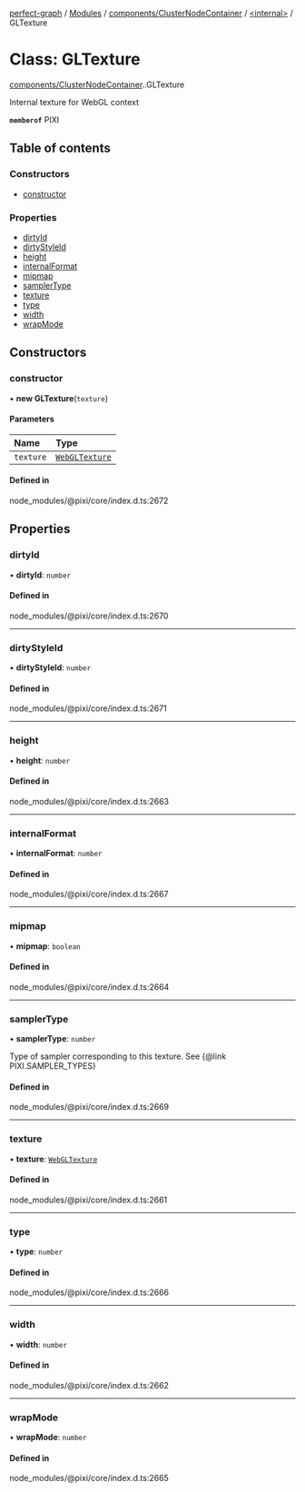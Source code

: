[perfect-graph](../README.md) / [Modules](../modules.md) / [components/ClusterNodeContainer](../modules/components_ClusterNodeContainer.md) / [<internal\>](../modules/components_ClusterNodeContainer._internal_.md) / GLTexture

# Class: GLTexture

[components/ClusterNodeContainer](../modules/components_ClusterNodeContainer.md).[<internal>](../modules/components_ClusterNodeContainer._internal_.md).GLTexture

Internal texture for WebGL context

**`memberof`** PIXI

## Table of contents

### Constructors

- [constructor](components_ClusterNodeContainer._internal_.GLTexture.md#constructor)

### Properties

- [dirtyId](components_ClusterNodeContainer._internal_.GLTexture.md#dirtyid)
- [dirtyStyleId](components_ClusterNodeContainer._internal_.GLTexture.md#dirtystyleid)
- [height](components_ClusterNodeContainer._internal_.GLTexture.md#height)
- [internalFormat](components_ClusterNodeContainer._internal_.GLTexture.md#internalformat)
- [mipmap](components_ClusterNodeContainer._internal_.GLTexture.md#mipmap)
- [samplerType](components_ClusterNodeContainer._internal_.GLTexture.md#samplertype)
- [texture](components_ClusterNodeContainer._internal_.GLTexture.md#texture)
- [type](components_ClusterNodeContainer._internal_.GLTexture.md#type)
- [width](components_ClusterNodeContainer._internal_.GLTexture.md#width)
- [wrapMode](components_ClusterNodeContainer._internal_.GLTexture.md#wrapmode)

## Constructors

### constructor

• **new GLTexture**(`texture`)

#### Parameters

| Name | Type |
| :------ | :------ |
| `texture` | [`WebGLTexture`](../modules/components_ClusterNodeContainer._internal_.md#webgltexture) |

#### Defined in

node_modules/@pixi/core/index.d.ts:2672

## Properties

### dirtyId

• **dirtyId**: `number`

#### Defined in

node_modules/@pixi/core/index.d.ts:2670

___

### dirtyStyleId

• **dirtyStyleId**: `number`

#### Defined in

node_modules/@pixi/core/index.d.ts:2671

___

### height

• **height**: `number`

#### Defined in

node_modules/@pixi/core/index.d.ts:2663

___

### internalFormat

• **internalFormat**: `number`

#### Defined in

node_modules/@pixi/core/index.d.ts:2667

___

### mipmap

• **mipmap**: `boolean`

#### Defined in

node_modules/@pixi/core/index.d.ts:2664

___

### samplerType

• **samplerType**: `number`

Type of sampler corresponding to this texture. See {@link PIXI.SAMPLER_TYPES}

#### Defined in

node_modules/@pixi/core/index.d.ts:2669

___

### texture

• **texture**: [`WebGLTexture`](../modules/components_ClusterNodeContainer._internal_.md#webgltexture)

#### Defined in

node_modules/@pixi/core/index.d.ts:2661

___

### type

• **type**: `number`

#### Defined in

node_modules/@pixi/core/index.d.ts:2666

___

### width

• **width**: `number`

#### Defined in

node_modules/@pixi/core/index.d.ts:2662

___

### wrapMode

• **wrapMode**: `number`

#### Defined in

node_modules/@pixi/core/index.d.ts:2665
